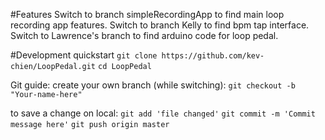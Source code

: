 #Features
Switch to branch simpleRecordingApp to find main loop recording app features.
Switch to branch Kelly to find bpm tap interface.
Switch to Lawrence's branch to find arduino code for loop pedal.

#Development quickstart
`git clone https://github.com/kev-chien/LoopPedal.git`
`cd LoopPedal`

Git guide:
create your own branch (while switching): `git checkout -b "Your-name-here"`

to save a change on local:
`git add 'file changed'`
`git commit -m 'Commit message here'`
`git push origin master`
